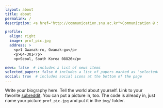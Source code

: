 ```yaml
---
layout: about
title: about
permalink: /
description: <a href="http://communication.snu.ac.kr">Communication @ SNU</a> Assistant

profile:
  align: right
  image: prof_pic.jpg
  address: >
    <p>1 Gwanak-ro, Gwanak-gu</p>
    <p>64-301</p>
    <p>Seoul, South Korea 08826</p>

news: false  # includes a list of news items
selected_papers: false # includes a list of papers marked as "selected={true}"
social: true  # includes social icons at the bottom of the page
---
```


Write your biography here. Tell the world about yourself. Link to your favorite [subreddit](http://reddit.com). You can put a picture in, too. The code is already in, just name your picture `prof_pic.jpg` and put it in the `img/` folder.
